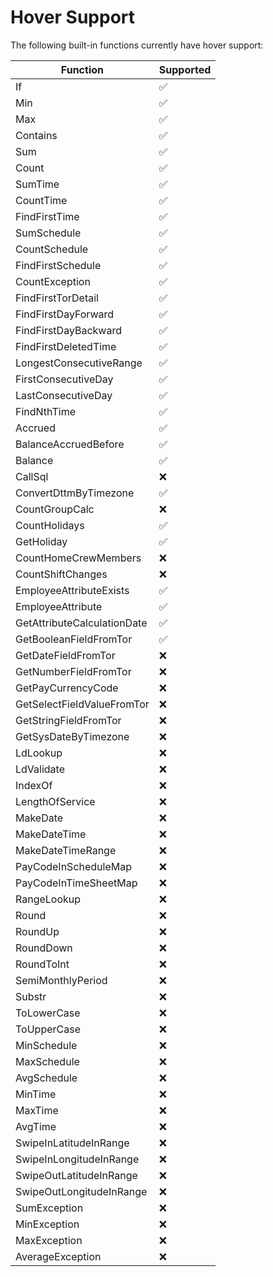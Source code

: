 # Hover Support

The following built-in functions currently have hover support:

| Function                    | Supported |
| --------------------------- | --------- |
| If                          | ✅        |
| Min                         | ✅        |
| Max                         | ✅        |
| Contains                    | ✅        |
| Sum                         | ✅        |
| Count                       | ✅        |
| SumTime                     | ✅        |
| CountTime                   | ✅        |
| FindFirstTime               | ✅        |
| SumSchedule                 | ✅        |
| CountSchedule               | ✅        |
| FindFirstSchedule           | ✅        |
| CountException              | ✅        |
| FindFirstTorDetail          | ✅        |
| FindFirstDayForward         | ✅        |
| FindFirstDayBackward        | ✅        |
| FindFirstDeletedTime        | ✅        |
| LongestConsecutiveRange     | ✅        |
| FirstConsecutiveDay         | ✅        |
| LastConsecutiveDay          | ✅        |
| FindNthTime                 | ✅        |
| Accrued                     | ✅        |
| BalanceAccruedBefore        | ✅        |
| Balance                     | ✅        |
| CallSql                     | :x:       |
| ConvertDttmByTimezone       | ✅        |
| CountGroupCalc              | :x:       |
| CountHolidays               | ✅        |
| GetHoliday                  | ✅        |
| CountHomeCrewMembers        | :x:       |
| CountShiftChanges           | :x:       |
| EmployeeAttributeExists     | ✅        |
| EmployeeAttribute           | ✅        |
| GetAttributeCalculationDate | ✅        |
| GetBooleanFieldFromTor      | ✅        |
| GetDateFieldFromTor         | :x:       |
| GetNumberFieldFromTor       | :x:       |
| GetPayCurrencyCode          | :x:       |
| GetSelectFieldValueFromTor  | :x:       |
| GetStringFieldFromTor       | :x:       |
| GetSysDateByTimezone        | :x:       |
| LdLookup                    | :x:       |
| LdValidate                  | :x:       |
| IndexOf                     | :x:       |
| LengthOfService             | :x:       |
| MakeDate                    | :x:       |
| MakeDateTime                | :x:       |
| MakeDateTimeRange           | :x:       |
| PayCodeInScheduleMap        | :x:       |
| PayCodeInTimeSheetMap       | :x:       |
| RangeLookup                 | :x:       |
| Round                       | :x:       |
| RoundUp                     | :x:       |
| RoundDown                   | :x:       |
| RoundToInt                  | :x:       |
| SemiMonthlyPeriod           | :x:       |
| Substr                      | :x:       |
| ToLowerCase                 | :x:       |
| ToUpperCase                 | :x:       |
| MinSchedule                 | :x:       |
| MaxSchedule                 | :x:       |
| AvgSchedule                 | :x:       |
| MinTime                     | :x:       |
| MaxTime                     | :x:       |
| AvgTime                     | :x:       |
| SwipeInLatitudeInRange      | :x:       |
| SwipeInLongitudeInRange     | :x:       |
| SwipeOutLatitudeInRange     | :x:       |
| SwipeOutLongitudeInRange    | :x:       |
| SumException                | :x:       |
| MinException                | :x:       |
| MaxException                | :x:       |
| AverageException            | :x:       |
